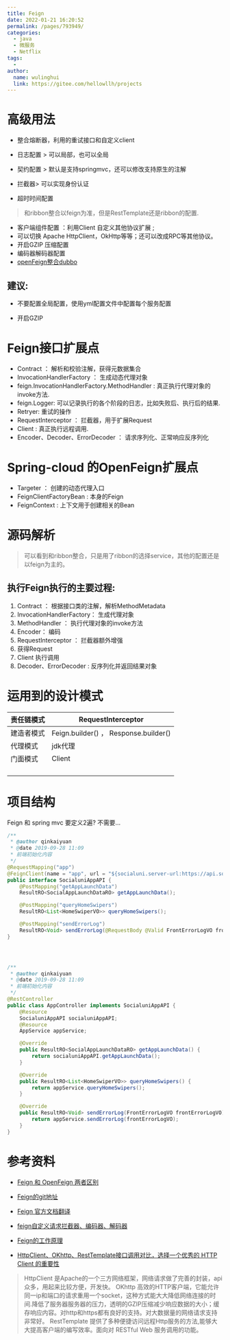 ```yaml
---
title: Feign
date: 2022-01-21 16:20:52
permalink: /pages/793949/
categories:
  - java
  - 微服务
  - Netflix
tags:
  - 
author: 
  name: wulinghui
  link: https://gitee.com/hellowllh/projects
---
```



# 高级用法

- 整合熔断器，利用的重试接口和自定义client

- 日志配置 > 可以局部，也可以全局
- 契约配置 > 默认是支持springmvc，还可以修改支持原生的注解
- 拦截器> 可以实现身份认证
- 超时时间配置

> 和ribbon整合以feign为准，但是RestTemplate还是ribbon的配置.

- 客户端组件配置 ：利用Client 自定义其他协议扩展 ; 
- 可以切换 Apache HttpClient，OkHttp等等；还可以改成RPC等其他协议。
- 开启GZIP 压缩配置
- 编码器解码器配置
- [openFeign整合dubbo](https://blog.csdn.net/qq_43631716/article/details/121322743)

## 建议:

- 不要配置全局配置，使用yml配置文件中配置每个服务配置

- 开启GZIP

  

# Feign接口扩展点

- Contract ： 解析和校验注解，获得元数据集合
- InvocationHandlerFactory ： 生成动态代理对象
- feign.InvocationHandlerFactory.MethodHandler : 真正执行代理对象的invoke方法.
- feign.Logger:  可以记录执行的各个阶段的日志，比如失败后、执行后的结果.
- Retryer: 重试的操作
- RequestInterceptor ： 拦截器，用于扩展Request
- Client : 真正执行远程调用.
- Encoder、Decoder、ErrorDecoder ： 请求序列化、正常响应反序列化



# Spring-cloud 的OpenFeign扩展点

- Targeter ： 创建的动态代理入口
- FeignClientFactoryBean :  本身的Feign
- FeignContext : 上下文用于创建相关的Bean

# 源码解析

> 可以看到和ribbon整合，只是用了ribbon的选择service，其他的配置还是以feign为主的。

## 执行Feign执行的主要过程:

1. Contract  ： 根据接口类的注解，解析MethodMetadata
2. InvocationHandlerFactory： 生成代理对象
3. MethodHandler ： 执行代理对象的invoke方法
4. Encoder： 编码
5. RequestInterceptor  ： 拦截器额外增强
6. 获得Request
7.  Client  执行调用
8. Decoder、ErrorDecoder  : 反序列化并返回结果对象



# 运用到的设计模式

| 责任链模式 | RequestInterceptor                    |
| ---------- | ------------------------------------- |
| 建造者模式 | Feign.builder() ， Response.builder() |
| 代理模式   | jdk代理                               |
| 门面模式   | Client                                |
|            |                                       |
|            |                                       |
|            |                                       |
|            |                                       |



# 项目结构

Feign 和 spring mvc 要定义2遍?   不需要...

```java
/**
 * @author qinkaiyuan
 * @date 2019-09-28 11:09
 * 前端初始化内容
 */
@RequestMapping("app")
@FeignClient(name = "app", url = "${socialuni.server-url:https://api.socialuni.cn}")
public interface SocialuniAppAPI {
    @PostMapping("getAppLaunchData")
    ResultRO<SocialAppLaunchDataRO> getAppLaunchData();

    @PostMapping("queryHomeSwipers")
    ResultRO<List<HomeSwiperVO>> queryHomeSwipers();

    @PostMapping("sendErrorLog")
    ResultRO<Void> sendErrorLog(@RequestBody @Valid FrontErrorLogVO frontErrorLogVO);
}




/**
 * @author qinkaiyuan
 * @date 2019-09-28 11:09
 * 前端初始化内容
 */
@RestController
public class AppController implements SocialuniAppAPI {
    @Resource
    SocialuniAppAPI socialuniAppAPI;
    @Resource
    AppService appService;

    @Override
    public ResultRO<SocialAppLaunchDataRO> getAppLaunchData() {
        return socialuniAppAPI.getAppLaunchData();
    }

    @Override
    public ResultRO<List<HomeSwiperVO>> queryHomeSwipers() {
        return appService.queryHomeSwipers();
    }

    @Override
    public ResultRO<Void> sendErrorLog(FrontErrorLogVO frontErrorLogVO) {
        return appService.sendErrorLog(frontErrorLogVO);
    }
}
```



# 参考资料

- [Feign 和 OpenFeign 两者区别](https://blog.csdn.net/songyinyi/article/details/106191656)

- [Feign的git地址](https://github.com/OpenFeign/feign)
- [Feign 官方文档翻译](https://www.jianshu.com/p/b6a47b06d3dc)

- [feign自定义请求拦截器、编码器、解码器](https://blog.csdn.net/MariaOzawa/article/details/109133593)
- [Feign的工作原理](https://blog.csdn.net/cold___play/article/details/106245560)
- [HttpClient、OKhttp、RestTemplate接口调用对比，选择一个优秀的 HTTP Client 的重要性](https://blog.csdn.net/weixin_44739349/article/details/106097201)
> HttpClient 是Apache的一个三方网络框架，网络请求做了完善的封装，api众多，用起来比较方便，开发快。
> OKhttp 高效的HTTP客户端，它能允许同一ip和端口的请求重用一个socket，这种方式能大大降低网络连接的时间.降低了服务器服务器的压力，透明的GZIP压缩减少响应数据的大小；缓存响应内容。对http和https都有良好的支持。对大数据量的网络请求支持非常好。
>  RestTemplate 提供了多种便捷访问远程Http服务的方法,能够大大提高客户端的编写效率。面向对 RESTful Web 服务调用的功能。
 